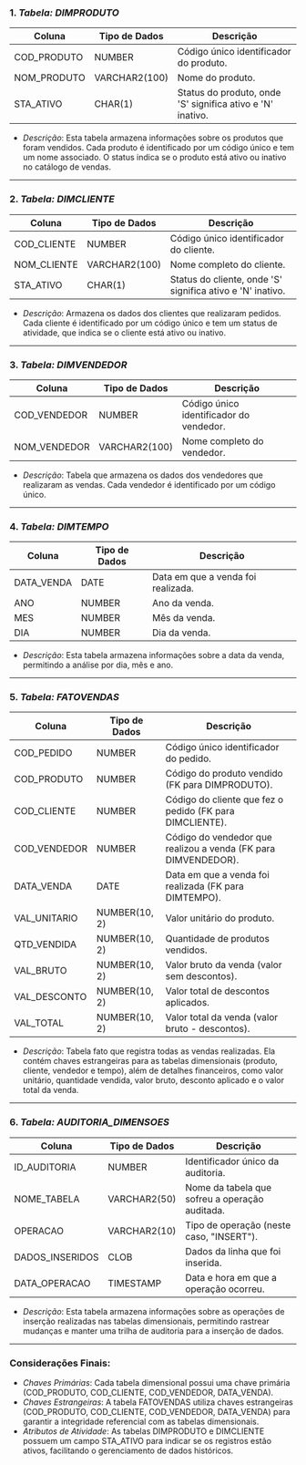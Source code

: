 ### 1. _Tabela: DIMPRODUTO_

| Coluna      | Tipo de Dados | Descrição                                                  |
| ----------- | ------------- | ---------------------------------------------------------- |
| COD_PRODUTO | NUMBER        | Código único identificador do produto.                     |
| NOM_PRODUTO | VARCHAR2(100) | Nome do produto.                                           |
| STA_ATIVO   | CHAR(1)       | Status do produto, onde 'S' significa ativo e 'N' inativo. |

- _Descrição_: Esta tabela armazena informações sobre os produtos que foram vendidos. Cada produto é identificado por um código único e tem um nome associado. O status indica se o produto está ativo ou inativo no catálogo de vendas.

---

### 2. _Tabela: DIMCLIENTE_

| Coluna      | Tipo de Dados | Descrição                                                  |
| ----------- | ------------- | ---------------------------------------------------------- |
| COD_CLIENTE | NUMBER        | Código único identificador do cliente.                     |
| NOM_CLIENTE | VARCHAR2(100) | Nome completo do cliente.                                  |
| STA_ATIVO   | CHAR(1)       | Status do cliente, onde 'S' significa ativo e 'N' inativo. |

- _Descrição_: Armazena os dados dos clientes que realizaram pedidos. Cada cliente é identificado por um código único e tem um status de atividade, que indica se o cliente está ativo ou inativo.

---

### 3. _Tabela: DIMVENDEDOR_

| Coluna       | Tipo de Dados | Descrição                               |
| ------------ | ------------- | --------------------------------------- |
| COD_VENDEDOR | NUMBER        | Código único identificador do vendedor. |
| NOM_VENDEDOR | VARCHAR2(100) | Nome completo do vendedor.              |

- _Descrição_: Tabela que armazena os dados dos vendedores que realizaram as vendas. Cada vendedor é identificado por um código único.

---

### 4. _Tabela: DIMTEMPO_

| Coluna     | Tipo de Dados | Descrição                          |
| ---------- | ------------- | ---------------------------------- |
| DATA_VENDA | DATE          | Data em que a venda foi realizada. |
| ANO        | NUMBER        | Ano da venda.                      |
| MES        | NUMBER        | Mês da venda.                      |
| DIA        | NUMBER        | Dia da venda.                      |

- _Descrição_: Esta tabela armazena informações sobre a data da venda, permitindo a análise por dia, mês e ano.

---

### 5. _Tabela: FATOVENDAS_

| Coluna       | Tipo de Dados | Descrição                                                      |
| ------------ | ------------- | -------------------------------------------------------------- |
| COD_PEDIDO   | NUMBER        | Código único identificador do pedido.                          |
| COD_PRODUTO  | NUMBER        | Código do produto vendido (FK para DIMPRODUTO).                |
| COD_CLIENTE  | NUMBER        | Código do cliente que fez o pedido (FK para DIMCLIENTE).       |
| COD_VENDEDOR | NUMBER        | Código do vendedor que realizou a venda (FK para DIMVENDEDOR). |
| DATA_VENDA   | DATE          | Data em que a venda foi realizada (FK para DIMTEMPO).          |
| VAL_UNITARIO | NUMBER(10, 2) | Valor unitário do produto.                                     |
| QTD_VENDIDA  | NUMBER(10, 2) | Quantidade de produtos vendidos.                               |
| VAL_BRUTO    | NUMBER(10, 2) | Valor bruto da venda (valor sem descontos).                    |
| VAL_DESCONTO | NUMBER(10, 2) | Valor total de descontos aplicados.                            |
| VAL_TOTAL    | NUMBER(10, 2) | Valor total da venda (valor bruto - descontos).                |

- _Descrição_: Tabela fato que registra todas as vendas realizadas. Ela contém chaves estrangeiras para as tabelas dimensionais (produto, cliente, vendedor e tempo), além de detalhes financeiros, como valor unitário, quantidade vendida, valor bruto, desconto aplicado e o valor total da venda.

---

### 6. _Tabela: AUDITORIA_DIMENSOES_

| Coluna          | Tipo de Dados | Descrição                                      |
| --------------- | ------------- | ---------------------------------------------- |
| ID_AUDITORIA    | NUMBER        | Identificador único da auditoria.              |
| NOME_TABELA     | VARCHAR2(50)  | Nome da tabela que sofreu a operação auditada. |
| OPERACAO        | VARCHAR2(10)  | Tipo de operação (neste caso, "INSERT").       |
| DADOS_INSERIDOS | CLOB          | Dados da linha que foi inserida.               |
| DATA_OPERACAO   | TIMESTAMP     | Data e hora em que a operação ocorreu.         |

- _Descrição_: Esta tabela armazena informações sobre as operações de inserção realizadas nas tabelas dimensionais, permitindo rastrear mudanças e manter uma trilha de auditoria para a inserção de dados.

---

### Considerações Finais:

- _Chaves Primárias_: Cada tabela dimensional possui uma chave primária (COD_PRODUTO, COD_CLIENTE, COD_VENDEDOR, DATA_VENDA).
- _Chaves Estrangeiras_: A tabela FATOVENDAS utiliza chaves estrangeiras (COD_PRODUTO, COD_CLIENTE, COD_VENDEDOR, DATA_VENDA) para garantir a integridade referencial com as tabelas dimensionais.
- _Atributos de Atividade_: As tabelas DIMPRODUTO e DIMCLIENTE possuem um campo STA_ATIVO para indicar se os registros estão ativos, facilitando o gerenciamento de dados históricos.
